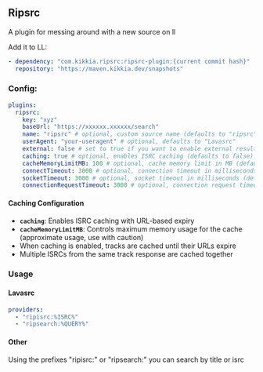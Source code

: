 ## Ripsrc
A plugin for messing around with a new source on ll

Add it to LL:
```yaml
- dependency: "com.kikkia.ripsrc:ripsrc-plugin:{current commit hash}"
  repository: "https://maven.kikkia.dev/snapshots"
```

### Config:
```yaml
plugins:
  ripsrc:
    key: "xyz"
    baseUrl: "https://xxxxxx.xxxxxx/search"
    name: "ripsrc" # optional, custom source name (defaults to "ripsrc")
    userAgent: "your-useragent" # optional, defaults to "Lavasrc"
    external: false # set to true if you want to enable external results on all isrc searches (may be slow, use with caution)
    caching: true # optional, enables ISRC caching (defaults to false)
    cacheMemoryLimitMB: 100 # optional, cache memory limit in MB (defaults to 100MB)
    connectTimeout: 3000 # optional, connection timeout in milliseconds (defaults to 3000)
    socketTimeout: 3000 # optional, socket timeout in milliseconds (defaults to 3000)
    connectionRequestTimeout: 3000 # optional, connection request timeout in milliseconds (defaults to 3000)
```

#### Caching Configuration
- **`caching`**: Enables ISRC caching with URL-based expiry
- **`cacheMemoryLimitMB`**: Controls maximum memory usage for the cache (approximate usage, use with caution)
- When caching is enabled, tracks are cached until their URLs expire
- Multiple ISRCs from the same track response are cached together

### Usage
#### Lavasrc
```yaml
providers:
  - "ripisrc:%ISRC%"
  - "ripsearch:%QUERY%"
```

#### Other
Using the prefixes "ripisrc:" or "ripsearch:" you can search by title or isrc
